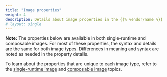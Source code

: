 ```yaml
---
title: "Image properties"
weight: 4
description: Details about image properties in the {{% vendor/name %}} config.yaml file
# layout: single
---
```


**Note:** The properties below are available in both single-runtime and composable images. 
For most of these properties, the syntax and details are the same for both image types. Differences in meaning and syntax are noted as needed in the property details.

To learn about the properties that are unique to each image type, refer to the [single-runtime image](/create-apps/app-reference/single-runtime-image.md#) and [composable image](/create-apps/app-reference/composable-image.md#) topics.
